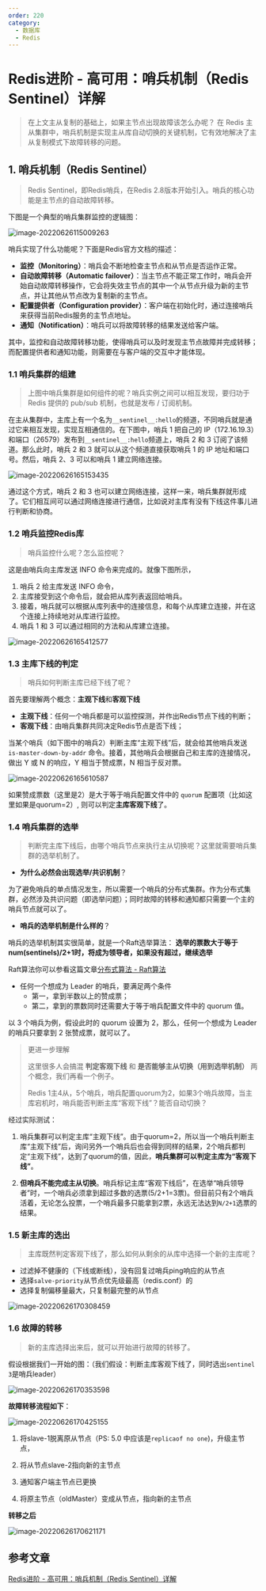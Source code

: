 ```yaml
---
order: 220
category:
  - 数据库
  - Redis
---
```


# Redis进阶 - 高可用：哨兵机制（Redis Sentinel）详解

>在上文主从复制的基础上，如果主节点出现故障该怎么办呢？ 在 Redis 主从集群中，哨兵机制是实现主从库自动切换的关键机制，它有效地解决了主从复制模式下故障转移的问题。

## 1. 哨兵机制（Redis Sentinel）

> Redis Sentinel，即Redis哨兵，在Redis 2.8版本开始引入。哨兵的核心功能是主节点的自动故障转移。

下图是一个典型的哨兵集群监控的逻辑图：

<img src="https://zszblog.oss-cn-beijing.aliyuncs.com/zszblog/image-20220626115009263.png" alt="image-20220626115009263"  />



哨兵实现了什么功能呢？下面是Redis官方文档的描述：

- **监控（Monitoring）**：哨兵会不断地检查主节点和从节点是否运作正常。
- **自动故障转移（Automatic failover）**：当主节点不能正常工作时，哨兵会开始自动故障转移操作，它会将失效主节点的其中一个从节点升级为新的主节点，并让其他从节点改为复制新的主节点。
- **配置提供者（Configuration provider）**：客户端在初始化时，通过连接哨兵来获得当前Redis服务的主节点地址。
- **通知（Notification）**：哨兵可以将故障转移的结果发送给客户端。

其中，监控和自动故障转移功能，使得哨兵可以及时发现主节点故障并完成转移；而配置提供者和通知功能，则需要在与客户端的交互中才能体现。

### 1.1 哨兵集群的组建

> 上图中哨兵集群是如何组件的呢？哨兵实例之间可以相互发现，要归功于 Redis 提供的 pub/sub 机制，也就是发布 / 订阅机制。

在主从集群中，主库上有一个名为`__sentinel__:hello`的频道，不同哨兵就是通过它来相互发现，实现互相通信的。在下图中，哨兵 1 把自己的 IP（172.16.19.3）和端口（26579）发布到`__sentinel__:hello`频道上，哨兵 2 和 3 订阅了该频道。那么此时，哨兵 2 和 3 就可以从这个频道直接获取哨兵 1 的 IP 地址和端口号。然后，哨兵 2、3 可以和哨兵 1 建立网络连接。

![image-20220626165153435](https://zszblog.oss-cn-beijing.aliyuncs.com/zszblog/image-20220626165153435.png)

通过这个方式，哨兵 2 和 3 也可以建立网络连接，这样一来，哨兵集群就形成了。它们相互间可以通过网络连接进行通信，比如说对主库有没有下线这件事儿进行判断和协商。

### 1.2 哨兵监控Redis库

> 哨兵监控什么呢？怎么监控呢？

这是由哨兵向主库发送 INFO 命令来完成的。就像下图所示，

1. 哨兵 2 给主库发送 INFO 命令，
2. 主库接受到这个命令后，就会把从库列表返回给哨兵。
3. 接着，哨兵就可以根据从库列表中的连接信息，和每个从库建立连接，并在这个连接上持续地对从库进行监控。
4. 哨兵 1 和 3 可以通过相同的方法和从库建立连接。

![image-20220626165412577](https://zszblog.oss-cn-beijing.aliyuncs.com/zszblog/image-20220626165412577.png)

### 1.3 主库下线的判定

> 哨兵如何判断主库已经下线了呢？

首先要理解两个概念：**主观下线**和**客观下线**

- **主观下线**：任何一个哨兵都是可以监控探测，并作出Redis节点下线的判断；
- **客观下线**：由哨兵集群共同决定Redis节点是否下线；

当某个哨兵（如下图中的哨兵2）判断主库“主观下线”后，就会给其他哨兵发送 `is-master-down-by-addr` 命令。接着，其他哨兵会根据自己和主库的连接情况，做出 Y 或 N 的响应，Y 相当于赞成票，N 相当于反对票。

![image-20220626165610587](https://zszblog.oss-cn-beijing.aliyuncs.com/zszblog/image-20220626165610587.png)

如果赞成票数（这里是2）是大于等于哨兵配置文件中的 `quorum` 配置项（比如这里如果是quorum=2）, 则可以判定**主库客观下线**了。

### 1.4 哨兵集群的选举

> 判断完主库下线后，由哪个哨兵节点来执行主从切换呢？这里就需要哨兵集群的选举机制了。

- **为什么必然会出现选举/共识机制**？

为了避免哨兵的单点情况发生，所以需要一个哨兵的分布式集群。作为分布式集群，必然涉及共识问题（即选举问题）；同时故障的转移和通知都只需要一个主的哨兵节点就可以了。

- **哨兵的选举机制是什么样的**？

哨兵的选举机制其实很简单，就是一个Raft选举算法： **选举的票数大于等于num(sentinels)/2+1时，将成为领导者，如果没有超过，继续选举**

Raft算法你可以参看这篇文章[分布式算法 - Raft算法](https://java.isture.com/algorithm/domain/distributed/%E5%88%86%E5%B8%83%E5%BC%8F%E7%AE%97%E6%B3%95-Raft%E7%AE%97%E6%B3%95.html)

- 任何一个想成为 Leader 的哨兵，要满足两个条件
  - 第一，拿到半数以上的赞成票；
  - 第二，拿到的票数同时还需要大于等于哨兵配置文件中的 quorum 值。

以 3 个哨兵为例，假设此时的 quorum 设置为 2，那么，任何一个想成为 Leader 的哨兵只要拿到 2 张赞成票，就可以了。

> 更进一步理解
>
> 这里很多人会搞混 **判定客观下线** 和 **是否能够主从切换（用到选举机制）** 两个概念，我们再看一个例子。
>
> Redis 1主4从，5个哨兵，哨兵配置quorum为2，如果3个哨兵故障，当主库宕机时，哨兵能否判断主库“客观下线”？能否自动切换？

经过实际测试：

1. 哨兵集群可以判定主库“主观下线”。由于quorum=2，所以当一个哨兵判断主库“主观下线”后，询问另外一个哨兵后也会得到同样的结果，2个哨兵都判定“主观下线”，达到了quorum的值，因此，**哨兵集群可以判定主库为“客观下线”**。

2. **但哨兵不能完成主从切换**。哨兵标记主库“客观下线后”，在选举“哨兵领导者”时，一个哨兵必须拿到超过多数的选票(5/2+1=3票)。但目前只有2个哨兵活着，无论怎么投票，一个哨兵最多只能拿到2票，永远无法达到`N/2+1`选票的结果。

### 1.5 新主库的选出

> 主库既然判定客观下线了，那么如何从剩余的从库中选择一个新的主库呢？

- 过滤掉不健康的（下线或断线），没有回复过哨兵ping响应的从节点
- 选择`salve-priority`从节点优先级最高（redis.conf）的
- 选择复制偏移量最大，只复制最完整的从节点

![image-20220626170308459](https://zszblog.oss-cn-beijing.aliyuncs.com/zszblog/image-20220626170308459.png)

### 1.6 故障的转移

> 新的主库选择出来后，就可以开始进行故障的转移了。

假设根据我们一开始的图：（我们假设：判断主库客观下线了，同时选出`sentinel 3`是哨兵leader）

<img src="https://zszblog.oss-cn-beijing.aliyuncs.com/zszblog/image-20220626170353598.png" alt="image-20220626170353598"  />

**故障转移流程如下**：

<img src="https://zszblog.oss-cn-beijing.aliyuncs.com/zszblog/image-20220626170425155.png" alt="image-20220626170425155"  />



1. 将slave-1脱离原从节点（PS: 5.0 中应该是`replicaof no one`)，升级主节点，

2. 将从节点slave-2指向新的主节点

3. 通知客户端主节点已更换

4. 将原主节点（oldMaster）变成从节点，指向新的主节点

**转移之后**

![image-20220626170621171](https://zszblog.oss-cn-beijing.aliyuncs.com/zszblog/image-20220626170621171.png)

## 参考文章

[Redis进阶 - 高可用：哨兵机制（Redis Sentinel）详解](https://pdai.tech/md/db/nosql-redis/db-redis-x-sentinel.html)